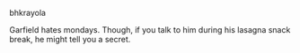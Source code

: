 bhkrayola

Garfield hates mondays. Though, if you talk to him during his lasagna snack break, he might tell you a secret.

